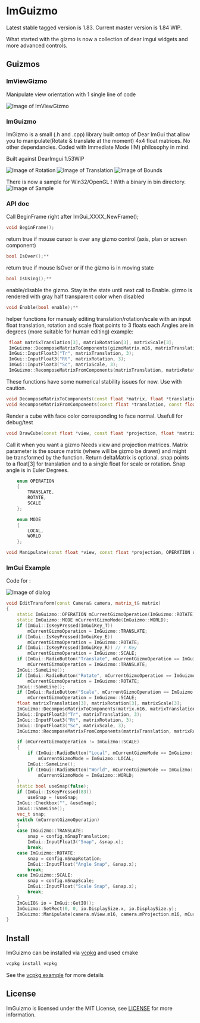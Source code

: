 # ImGuizmo

Latest stable tagged version is 1.83. Current master version is 1.84 WIP.

What started with the gizmo is now a collection of dear imgui widgets and more advanced controls.

## Guizmos

### ImViewGizmo

Manipulate view orientation with 1 single line of code

![Image of ImViewGizmo](http://i.imgur.com/7UVcyDd.gif)

### ImGuizmo

ImGizmo is a small (.h and .cpp) library built ontop of Dear ImGui that allow you to manipulate(Rotate & translate at the moment) 4x4 float matrices. No other dependancies. Coded with Immediate Mode (IM) philosophy in mind.

Built against DearImgui 1.53WIP

![Image of Rotation](http://i.imgur.com/y4mcVoT.gif)
![Image of Translation](http://i.imgur.com/o8q8iHq.gif)
![Image of Bounds](http://i.imgur.com/3Ez5LBr.gif)

There is now a sample for Win32/OpenGL ! With a binary in bin directory.
![Image of Sample](https://i.imgur.com/nXlzyqD.png)

### API doc

Call BeginFrame right after ImGui_XXXX_NewFrame();

```C++
void BeginFrame();
```

return true if mouse cursor is over any gizmo control (axis, plan or screen component)

```C++
bool IsOver();**
```

return true if mouse IsOver or if the gizmo is in moving state

```C++
bool IsUsing();**
```

enable/disable the gizmo. Stay in the state until next call to Enable. gizmo is rendered with gray half transparent color when disabled

```C++
void Enable(bool enable);**
```

helper functions for manualy editing translation/rotation/scale with an input float
translation, rotation and scale float points to 3 floats each
Angles are in degrees (more suitable for human editing)
example:

```C++
 float matrixTranslation[3], matrixRotation[3], matrixScale[3];
 ImGuizmo::DecomposeMatrixToComponents(gizmoMatrix.m16, matrixTranslation, matrixRotation, matrixScale);
 ImGui::InputFloat3("Tr", matrixTranslation, 3);
 ImGui::InputFloat3("Rt", matrixRotation, 3);
 ImGui::InputFloat3("Sc", matrixScale, 3);
 ImGuizmo::RecomposeMatrixFromComponents(matrixTranslation, matrixRotation, matrixScale, gizmoMatrix.m16);
```

These functions have some numerical stability issues for now. Use with caution.

```C++
void DecomposeMatrixToComponents(const float *matrix, float *translation, float *rotation, float *scale);
void RecomposeMatrixFromComponents(const float *translation, const float *rotation, const float *scale, float *matrix);**
```

Render a cube with face color corresponding to face normal. Usefull for debug/test

```C++
void DrawCube(const float *view, const float *projection, float *matrix);**
```

Call it when you want a gizmo
Needs view and projection matrices.
Matrix parameter is the source matrix (where will be gizmo be drawn) and might be transformed by the function. Return deltaMatrix is optional. snap points to a float[3] for translation and to a single float for scale or rotation. Snap angle is in Euler Degrees.

```C++
    enum OPERATION
    {
        TRANSLATE,
        ROTATE,
        SCALE
    };

    enum MODE
    {
        LOCAL,
        WORLD
    };

void Manipulate(const float *view, const float *projection, OPERATION operation, MODE mode, float *matrix, float *deltaMatrix = 0, float *snap = 0);**
```

### ImGui Example

Code for :

![Image of dialog](http://i.imgur.com/GL5flN1.png)

```C++
void EditTransform(const Camera& camera, matrix_t& matrix)
{
    static ImGuizmo::OPERATION mCurrentGizmoOperation(ImGuizmo::ROTATE);
    static ImGuizmo::MODE mCurrentGizmoMode(ImGuizmo::WORLD);
    if (ImGui::IsKeyPressed(ImGuiKey_T))
        mCurrentGizmoOperation = ImGuizmo::TRANSLATE;
    if (ImGui::IsKeyPressed(ImGuiKey_E))
        mCurrentGizmoOperation = ImGuizmo::ROTATE;
    if (ImGui::IsKeyPressed(ImGuiKey_R)) // r Key
        mCurrentGizmoOperation = ImGuizmo::SCALE;
    if (ImGui::RadioButton("Translate", mCurrentGizmoOperation == ImGuizmo::TRANSLATE))
        mCurrentGizmoOperation = ImGuizmo::TRANSLATE;
    ImGui::SameLine();
    if (ImGui::RadioButton("Rotate", mCurrentGizmoOperation == ImGuizmo::ROTATE))
        mCurrentGizmoOperation = ImGuizmo::ROTATE;
    ImGui::SameLine();
    if (ImGui::RadioButton("Scale", mCurrentGizmoOperation == ImGuizmo::SCALE))
        mCurrentGizmoOperation = ImGuizmo::SCALE;
    float matrixTranslation[3], matrixRotation[3], matrixScale[3];
    ImGuizmo::DecomposeMatrixToComponents(matrix.m16, matrixTranslation, matrixRotation, matrixScale);
    ImGui::InputFloat3("Tr", matrixTranslation, 3);
    ImGui::InputFloat3("Rt", matrixRotation, 3);
    ImGui::InputFloat3("Sc", matrixScale, 3);
    ImGuizmo::RecomposeMatrixFromComponents(matrixTranslation, matrixRotation, matrixScale, matrix.m16);

    if (mCurrentGizmoOperation != ImGuizmo::SCALE)
    {
        if (ImGui::RadioButton("Local", mCurrentGizmoMode == ImGuizmo::LOCAL))
            mCurrentGizmoMode = ImGuizmo::LOCAL;
        ImGui::SameLine();
        if (ImGui::RadioButton("World", mCurrentGizmoMode == ImGuizmo::WORLD))
            mCurrentGizmoMode = ImGuizmo::WORLD;
    }
    static bool useSnap(false);
    if (ImGui::IsKeyPressed(83))
        useSnap = !useSnap;
    ImGui::Checkbox("", &useSnap);
    ImGui::SameLine();
    vec_t snap;
    switch (mCurrentGizmoOperation)
    {
    case ImGuizmo::TRANSLATE:
        snap = config.mSnapTranslation;
        ImGui::InputFloat3("Snap", &snap.x);
        break;
    case ImGuizmo::ROTATE:
        snap = config.mSnapRotation;
        ImGui::InputFloat("Angle Snap", &snap.x);
        break;
    case ImGuizmo::SCALE:
        snap = config.mSnapScale;
        ImGui::InputFloat("Scale Snap", &snap.x);
        break;
    }
    ImGuiIO& io = ImGui::GetIO();
    ImGuizmo::SetRect(0, 0, io.DisplaySize.x, io.DisplaySize.y);
    ImGuizmo::Manipulate(camera.mView.m16, camera.mProjection.m16, mCurrentGizmoOperation, mCurrentGizmoMode, matrix.m16, NULL, useSnap ? &snap.x : NULL);
}
```

## Install

ImGuizmo can be installed via [vcpkg](https://github.com/microsoft/vcpkg) and used cmake

```bash
vcpkg install vcpkg
```

See the [vcpkg example](/vcpkg-example) for more details

## License

ImGuizmo is licensed under the MIT License, see [LICENSE](/LICENSE) for more information.
